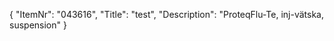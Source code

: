 {
  "ItemNr": "043616",
  "Title": "test",
  "Description": "ProteqFlu-Te, inj-vätska, suspension"
}